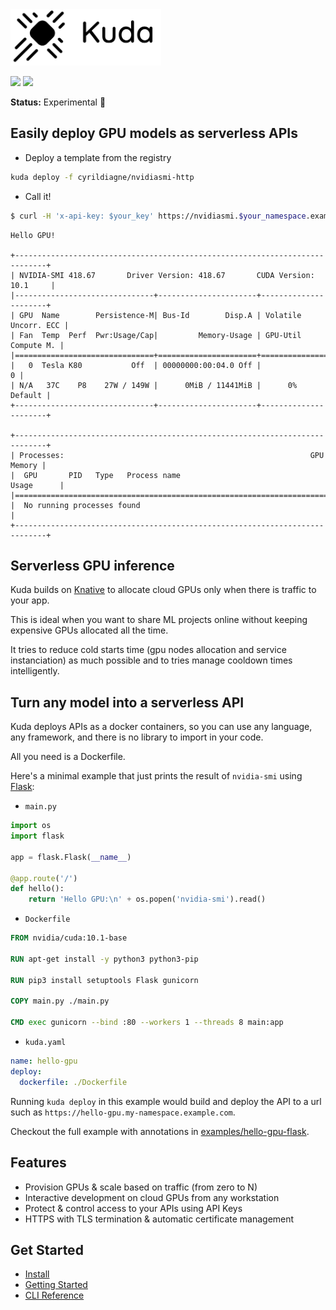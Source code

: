 <img src="docs/images/logo.png" width="241" height="90"/>

[![](https://circleci.com/gh/cyrildiagne/kuda/tree/master.svg?style=shield&circle-token=b14f5838ae2acabe21a8255070507f7e36ba510b)](https://circleci.com/gh/cyrildiagne/kuda)
[![](https://img.shields.io/github/v/release/cyrildiagne/kuda?include_prereleases)](https://github.com/cyrildiagne/kuda/releases)

**Status:** Experimental 🧪

## Easily deploy GPU models as serverless APIs

- Deploy a template from the registry

```bash
kuda deploy -f cyrildiagne/nvidiasmi-http
```

- Call it!

```bash
$ curl -H 'x-api-key: $your_key' https://nvidiasmi.$your_namespace.example.com
```

```
Hello GPU!

+-----------------------------------------------------------------------------+
| NVIDIA-SMI 418.67       Driver Version: 418.67       CUDA Version: 10.1     |
|-------------------------------+----------------------+----------------------+
| GPU  Name        Persistence-M| Bus-Id        Disp.A | Volatile Uncorr. ECC |
| Fan  Temp  Perf  Pwr:Usage/Cap|         Memory-Usage | GPU-Util  Compute M. |
|===============================+======================+======================|
|   0  Tesla K80           Off  | 00000000:00:04.0 Off |                    0 |
| N/A   37C    P8    27W / 149W |      0MiB / 11441MiB |      0%      Default |
+-------------------------------+----------------------+----------------------+

+-----------------------------------------------------------------------------+
| Processes:                                                       GPU Memory |
|  GPU       PID   Type   Process name                             Usage      |
|=============================================================================|
|  No running processes found                                                 |
+-----------------------------------------------------------------------------+

```

<!-- ## Add GPU models to a webapp easily

- Deploy a template from github

```bash
kuda deploy -f cyrildiagne/gpt2-small-http
```

- Call your deployed API

```bash
$ curl \
    -H 'x-api-key: $your_key' \
    -F 'input=Kuda is' \
    https://gpt2.<your-namespace>.example.com/generate
```

```json
{
  "query": "Kuda is",
  "generated": "a tool that...etc."
}
```

Checkout the full list of templates available in [the registry](#).
-->

## Serverless GPU inference

Kuda builds on [Knative](#) to allocate cloud GPUs only when there is traffic to your app.

This is ideal when you want to share ML projects online without keeping expensive GPUs allocated all the time.

It tries to reduce cold starts time (gpu nodes allocation and service instanciation) as much possible and to tries manage cooldown times intelligently.

## Turn any model into a serverless API

Kuda deploys APIs as a docker containers, so you can use any language, any
framework, and there is no library to import in your code.

All you need is a Dockerfile.

Here's a minimal example that just prints the result of `nvidia-smi` using
[Flask](http://flask.palletsprojects.com):

- `main.py`

```python
import os
import flask

app = flask.Flask(__name__)

@app.route('/')
def hello():
    return 'Hello GPU:\n' + os.popen('nvidia-smi').read()
```

- `Dockerfile`

```Dockerfile
FROM nvidia/cuda:10.1-base

RUN apt-get install -y python3 python3-pip

RUN pip3 install setuptools Flask gunicorn

COPY main.py ./main.py

CMD exec gunicorn --bind :80 --workers 1 --threads 8 main:app
```

- `kuda.yaml`

```yaml
name: hello-gpu
deploy:
  dockerfile: ./Dockerfile
```

Running `kuda deploy` in this example would build and deploy the API to a url
such as `https://hello-gpu.my-namespace.example.com`.

Checkout the full example with annotations in
[examples/hello-gpu-flask](examples/hello-gpu-flask).

## Features

- Provision GPUs & scale based on traffic (from zero to N)
- Interactive development on cloud GPUs from any workstation
- Protect & control access to your APIs using API Keys
- HTTPS with TLS termination & automatic certificate management

## Get Started

- [Install](docs/install_cli.md)
- [Getting Started](docs/getting_started.md)
- [CLI Reference](docs/cli.md)
